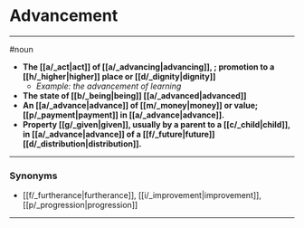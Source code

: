 # Advancement
---
#noun
- **The [[a/_act|act]] of [[a/_advancing|advancing]], ; promotion to a [[h/_higher|higher]] place or [[d/_dignity|dignity]]**
	- _Example: the advancement of learning_
- **The state of [[b/_being|being]] [[a/_advanced|advanced]]**
- **An [[a/_advance|advance]] of [[m/_money|money]] or value; [[p/_payment|payment]] in [[a/_advance|advance]].**
- **Property [[g/_given|given]], usually by a parent to a [[c/_child|child]], in [[a/_advance|advance]] of a [[f/_future|future]] [[d/_distribution|distribution]].**
---
### Synonyms
- [[f/_furtherance|furtherance]], [[i/_improvement|improvement]], [[p/_progression|progression]]
---

